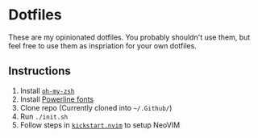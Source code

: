 # Dotfiles

These are my opinionated dotfiles. You probably shouldn't use them, but feel free to use them as inspriation for your own dotfiles.

## Instructions

1. Install [`oh-my-zsh`](https://ohmyz.sh/#install)
2. Install [Powerline fonts](https://github.com/powerline/fonts)
3. Clone repo (Currently cloned into `~/.Github/`)
4. Run `./init.sh`
5. Follow steps in [`kickstart.nvim`](https://github.com/lazarust/kickstart.nvim) to setup NeoVIM
